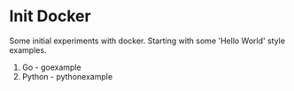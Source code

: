 # Init Docker

Some initial experiments with docker.  Starting with some 'Hello World' style examples.

1. Go - goexample
1. Python - pythonexample